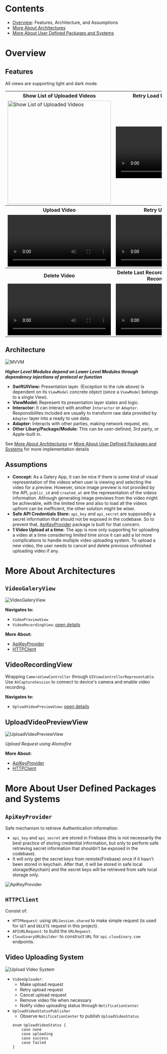 # Contents
* [Overview](#Overview): Features, Architecture, and Assumptions
* [More About Architectures](#More-About-Architectures)
* [More About User Defined Packages and Systems](#More-About-User-Defined-Packages-and-Systems)

# Overview
## Features
All views are supporting light and dark mode.
<table>
  <tr>
    <th>Show List of Uploaded Videos</th>
    <th>Retry Load Uploaded Videos</th>
  </tr>
  <tr>
    <td><img src="README_Assets/VideoList.jpeg" width="332" alt="Show List of Uploaded Videos"></td>
    <td>
    <video width="332" controls>
    <source src="README_Assets/720RetryLoadUploadedVideos.mp4" type="video/mp4">
    Your browser does not support the video tag.
    </video>
    </td>
  </tr>

  <tr>
    <th>Upload Video</th>
    <th>Retry Upload Video</th>
  </tr>
  <tr>
    <td>
    <video width="332" controls>
    <source src="README_Assets/720UploadVideo.mp4" type="video/mp4">
    Your browser does not support the video tag.
    </video>
    </td>
    <td>
    <video width="332" controls>
    <source src="README_Assets/720RetryUploadVideo.mp4" type="video/mp4">
    Your browser does not support the video tag.
    </video>
    </td>
  </tr>

  <tr>
    <th>Delete Video</th>
    <th>Delete Last Recorded Uploading Video To Record New One</th>
  </tr>
  <tr>
    <td>
    <video width="332" controls>
    <source src="README_Assets/720DeleteVideo.mp4" type="video/mp4">
    Your browser does not support the video tag.
    </video>
    </td>
    <td>
    <video width="332" controls>
    <source src="README_Assets/720DeleteLastAndUploadNewVideo.mp4" type="video/mp4">
    Your browser does not support the video tag.
    </video>
    </td>
  </tr>
</table>

## Architecture
<img src="README_Assets/MVVM.jpg" alt="MVVM">

***Higher Level Modules depend on Lower Level Modules through dependency injections of protocol or function***

* **SwiftUIView:** Presentation layer. (Exception to the rule above) Is dependent on its `ViewModel` concrete object (since a `ViewModel` belongs to a single View).
* **ViewModel:** Represent its presentation layer states and logic.
* **Interactor:** It can interact with another `Interactor` or `Adapter`. Responsibilites included are usually to transform raw data provided by `Adapter` layer into a ready to use data.
* **Adapter:** Interacts with other parties, making network request, etc.
* **Other Libary/Package/Module:** This can be user-defined, 3rd party, or Apple-built in.
 
See [More About Architectures](#More-About-Architectures) or [More About User Defined Packages and Systems](#More-About-User-Defined-Packages-and-Systems) for more implementation details

## Assumptions
* **Concept:** As a Galery App, it can be nice if there is some kind of visual representation of the videos when user is viewing and selecting the video for a preview. However, since image preview is not provided by the API, `public_id` and `created_at` are the representation of the videos information. Although generating image previews from the video might be achievable, with the limited time and also to load all the videos upfront can be inefficient, the other solution might be wiser.
* **Safe API Credentials Store:** `api_key` and `api_secret` are supposedly a secret information that should not be exposed in the codebase. So to prevent that, [ApiKeyProvider](#ApiKeyProvider) package is built for that concern.
* **1 Video Upload at a time:** The app is now only supporting for uploading a video at a time considering limited time since it can add a lot more complications to handle multiple video uploading system. To upload a new video, the user needs to cancel and delete previous unfinished uploading video if any.

# More About Architectures
## `VideoGaleryView`
<img src="README_Assets/VideoGaleryView.jpg" alt="VideoGaleryView">

**Navigates to:**
* `VideoPreviewView`
* `VideoRecordingView`: [open details](#VideoRecordingView)

**More About:**
* [ApiKeyProvider](#ApiKeyProvider)
* [HTTPClient](#HTTPClient)

## VideoRecordingView
Wrapping `CameraViewController` through `UIViewControllerRepresentable`. Use `AVCaptureSession` to connect to device's camera and enable video recording.

**Navigates to:**
* `UploadVideoPreviewView`: [open details](#UploadVideoPreviewView)

## UploadVideoPreviewView
<img src="README_Assets/UploadVideoPreviewView.jpg" alt="UploadVideoPreviewView">

*Upload Request using Alomofire*

**More About:**
* [ApiKeyProvider](#ApiKeyProvider)
* [HTTPClient](#HTTPClient)

# More About User Defined Packages and Systems
## `ApiKeyProvider`
Safe mechanism to retrieve Authentication information:
* `api_key` and `api_secret` are stored in Firebase (this is not necessarily the best practice of storing credential information, but only to perform safe retrieving secret information that shouldn't be exposed in the codebase).
* It will only get the secret keys from remote(Firebase) once if it hasn't been stored in keychain. After that, it will be stored in safe local storage(Keychain) and the secret keys will be retrieved from safe local storage only.

<img src="README_Assets/ApiKeyProvider.jpg" alt="ApiKeyProvider">

## `HTTPClient`
Consist of:
* `HTTPRequest`: using `URLSession.shared` to make simple request (is used for `GET` and `DELETE` request in this project).
* `APIURLRequest`: to build the `URLRequest`.
* `CloudinaryURLBuilder`: to construct `URL` for `api.cloudinary.com` endpoints.

## Video Uploading System
<img src="README_Assets/UploadVideoSystem.jpg" alt="Upload Video System">

* `VideoUploader`: 
    * Make upload request
    * Retry upload request
    * Cancel upload request
    * Remove video file when necessary
    * Notify video uploading status through `NotificationCenter`
* `UploadVideoStatusPublisher`
    * Observe `NotificationCenter` to publish `UploadVideoStatus`
    ```
    enum UploadVideoStatus {
        case none
        case uploading
        case success
        case failed
    } 
    ```